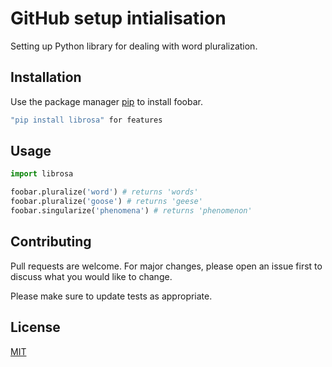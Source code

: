 # GitHub setup intialisation  

Setting up  Python library for dealing with word pluralization.

## Installation

Use the package manager [pip](https://pip.pypa.io/en/stable/) to install foobar.

```bash
"pip install librosa" for features 
```

## Usage

```python
import librosa

foobar.pluralize('word') # returns 'words'
foobar.pluralize('goose') # returns 'geese'
foobar.singularize('phenomena') # returns 'phenomenon'
```

## Contributing
Pull requests are welcome. For major changes, please open an issue first to discuss what you would like to change.

Please make sure to update tests as appropriate.

## License
[MIT](https://choosealicense.com/licenses/mit/)
